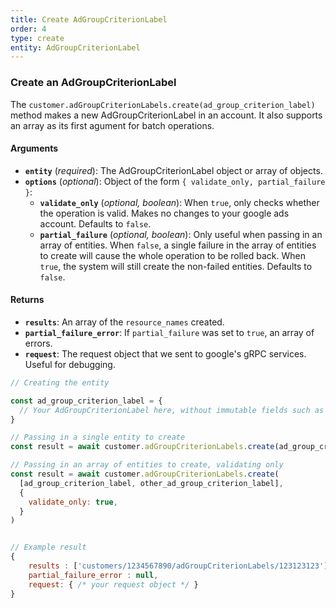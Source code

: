 ```yaml
---
title: Create AdGroupCriterionLabel
order: 4
type: create
entity: AdGroupCriterionLabel
---
```


### Create an AdGroupCriterionLabel

The `customer.adGroupCriterionLabels.create(ad_group_criterion_label)` method makes a new AdGroupCriterionLabel in an account. It also supports an array as its first agument for batch operations.

#### Arguments

- **`entity`** (_required_): The AdGroupCriterionLabel object or array of objects.
- **`options`** (_optional_): Object of the form `{ validate_only, partial_failure }`:
  - **`validate_only`** (_optional, boolean_): When `true`, only checks whether the operation is valid. Makes no changes to your google ads account. Defaults to `false`.
  - **`partial_failure`** (_optional, boolean_): Only useful when passing in an array of entities. When `false`, a single failure in the array of entities to create will cause the whole operation to be rolled back. When `true`, the system will still create the non-failed entities. Defaults to `false`.

#### Returns

- **`results`**: An array of the `resource_names` created.
- **`partial_failure_error`**: If `partial_failure` was set to `true`, an array of errors.
- **`request`**: The request object that we sent to google's gRPC services. Useful for debugging.

```javascript
// Creating the entity

const ad_group_criterion_label = {
  // Your AdGroupCriterionLabel here, without immutable fields such as resource_name
}

// Passing in a single entity to create
const result = await customer.adGroupCriterionLabels.create(ad_group_criterion_label)

// Passing in an array of entities to create, validating only
const result = await customer.adGroupCriterionLabels.create(
  [ad_group_criterion_label, other_ad_group_criterion_label],
  {
    validate_only: true,
  }
)
```

```javascript

// Example result
{
	results : ['customers/1234567890/adGroupCriterionLabels/123123123'],
	partial_failure_error : null,
	request: { /* your request object */ }
}

```
